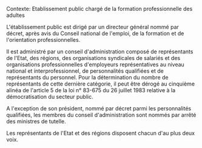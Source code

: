 Contexte: Etablissement public chargé de la formation professionnelle des adultes

L'établissement public est dirigé par un directeur général nommé par décret, après avis du Conseil national de l'emploi, de la formation et de l'orientation professionnelles.

Il est administré par un conseil d'administration composé de représentants de l'Etat, des régions, des organisations syndicales de salariés et des organisations professionnelles d'employeurs représentatives au niveau national et interprofessionnel, de personnalités qualifiées et de représentants du personnel. Pour la détermination du nombre de représentants de cette dernière catégorie, il peut être dérogé au cinquième alinéa de l'article 5 de la loi n° 83-675 du 26 juillet 1983 relative à la démocratisation du secteur public.

A l'exception de son président, nommé par décret parmi les personnalités qualifiées, les membres du conseil d'administration sont nommés par arrêté des ministres de tutelle.

Les représentants de l'Etat et des régions disposent chacun d'au plus deux voix.